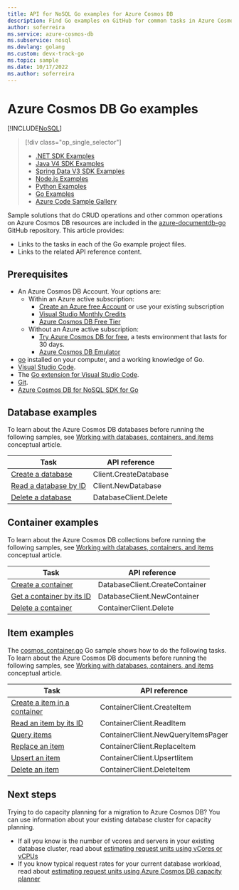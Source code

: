 ```yaml
---
title: API for NoSQL Go examples for Azure Cosmos DB
description: Find Go examples on GitHub for common tasks in Azure Cosmos DB, including CRUD operations.
author: soferreira
ms.service: azure-cosmos-db
ms.subservice: nosql
ms.devlang: golang
ms.custom: devx-track-go
ms.topic: sample
ms.date: 10/17/2022
ms.author: soferreira
---
```

# Azure Cosmos DB Go examples
[!INCLUDE[NoSQL](../includes/appliesto-nosql.md)]

> [!div class="op_single_selector"]
> * [.NET SDK Examples](samples-dotnet.md)
> * [Java V4 SDK Examples](samples-java.md)
> * [Spring Data V3 SDK Examples](samples-java-spring-data.md)
> * [Node.js Examples](samples-nodejs.md)
> * [Python Examples](samples-python.md)
> * [Go Examples](samples-go.md)
> * [Azure Code Sample Gallery](https://azure.microsoft.com/resources/samples/?sort=0&service=cosmos-db)

Sample solutions that do CRUD operations and other common operations on Azure Cosmos DB resources are included in the [azure-documentdb-go](https://github.com/Azure/azure-sdk-for-go) GitHub repository. This article provides:

* Links to the tasks in each of the Go example project files.
* Links to the related API reference content.

## Prerequisites

- An Azure Cosmos DB Account. Your options are:
    * Within an Azure active subscription:
        * [Create an Azure free Account](https://azure.microsoft.com/free) or use your existing subscription 
        * [Visual Studio Monthly Credits](https://azure.microsoft.com/pricing/member-offers/credit-for-visual-studio-subscribers)
        * [Azure Cosmos DB Free Tier](../free-tier.md)
    * Without an Azure active subscription:
        * [Try Azure Cosmos DB for free](../try-free.md), a tests environment that lasts for 30 days.
        * [Azure Cosmos DB Emulator](https://aka.ms/cosmosdb-emulator) 
- [go](https://go.dev/) installed on your computer, and a working knowledge of Go.
- [Visual Studio Code](https://code.visualstudio.com/).
- The [Go extension for Visual Studio Code](https://marketplace.visualstudio.com/items?itemName=golang.Go).
- [Git](https://www.git-scm.com/downloads). 
- [Azure Cosmos DB for NoSQL SDK for Go](https://github.com/Azure/azure-sdk-for-go/tree/main/sdk/data/azcosmos)

## Database examples

To learn about the Azure Cosmos DB databases before running the following samples, see [Working with databases, containers, and items](../resource-model.md) conceptual article.

| Task | API reference |
| --- | --- |
| [Create a database](https://github.com/Azure/azure-sdk-for-go/blob/sdk/data/azcosmos/v0.3.2/sdk/data/azcosmos/cosmos_client.go#L151) |Client.CreateDatabase |
| [Read a database by ID](https://github.com/Azure/azure-sdk-for-go/blob/sdk/data/azcosmos/v0.3.2/sdk/data/azcosmos/cosmos_client.go#L119) |Client.NewDatabase|
| [Delete a database](https://github.com/Azure/azure-sdk-for-go/blob/sdk/data/azcosmos/v0.3.2/sdk/data/azcosmos/cosmos_database.go#L155) |DatabaseClient.Delete|

## Container examples

To learn about the Azure Cosmos DB collections before running the following samples, see [Working with databases, containers, and items](../resource-model.md) conceptual article.

| Task | API reference |
| --- | --- |
| [Create a container](https://github.com/Azure/azure-sdk-for-go/blob/sdk/data/azcosmos/v0.3.2/sdk/data/azcosmos/cosmos_database.go#L47) |DatabaseClient.CreateContainer |
| [Get a container by its ID](https://github.com/Azure/azure-sdk-for-go/blob/sdk/data/azcosmos/v0.3.2/sdk/data/azcosmos/cosmos_database.go#L35) |DatabaseClient.NewContainer |
| [Delete a container](https://github.com/Azure/azure-sdk-for-go/blob/sdk/data/azcosmos/v0.3.2/sdk/data/azcosmos/cosmos_container.go#L109) |ContainerClient.Delete |

## Item examples

The [cosmos_container.go](https://github.com/Azure/azure-sdk-for-go/blob/sdk/data/azcosmos/v0.3.2/sdk/data/azcosmos/cosmos_container.go) Go sample shows how to do the following tasks. To learn about the Azure Cosmos DB documents before running the following samples, see [Working with databases, containers, and items](../resource-model.md) conceptual article.

| Task | API reference |
| --- | --- |
| [Create a item in a container](https://github.com/Azure/azure-sdk-for-go/blob/sdk/data/azcosmos/v0.3.2/sdk/data/azcosmos/cosmos_container.go#L184) |ContainerClient.CreateItem |
| [Read an item by its ID](https://github.com/Azure/azure-sdk-for-go/blob/sdk/data/azcosmos/v0.3.2/sdk/data/azcosmos/cosmos_container.go#L325) |ContainerClient.ReadItem |
| [Query items](https://github.com/Azure/azure-sdk-for-go/blob/sdk/data/azcosmos/v0.3.2/sdk/data/azcosmos/cosmos_container.go#L410) |ContainerClient.NewQueryItemsPager |
| [Replace an item](https://github.com/Azure/azure-sdk-for-go/blob/sdk/data/azcosmos/v0.3.2/sdk/data/azcosmos/cosmos_container.go#L279) |ContainerClient.ReplaceItem |
| [Upsert an item](https://github.com/Azure/azure-sdk-for-go/blob/sdk/data/azcosmos/v0.3.2/sdk/data/azcosmos/cosmos_container.go#L229) |ContainerClient.UpsertIitem |
| [Delete an item](https://github.com/Azure/azure-sdk-for-go/blob/sdk/data/azcosmos/v0.3.2/sdk/data/azcosmos/cosmos_container.go#L366) |ContainerClient.DeleteItem |


## Next steps

Trying to do capacity planning for a migration to Azure Cosmos DB? You can use information about your existing database cluster for capacity planning.
* If all you know is the number of vcores and servers in your existing database cluster, read about [estimating request units using vCores or vCPUs](../convert-vcore-to-request-unit.md) 
* If you know typical request rates for your current database workload, read about [estimating request units using Azure Cosmos DB capacity planner](estimate-ru-with-capacity-planner.md)

